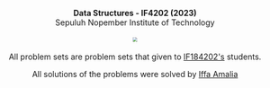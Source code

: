 <p align="center"><b>Data Structures - IF4202 (2023)</b><br>Sepuluh Nopember Institute of Technology</p>

<p align="center"><img src="![Badge_ITS](https://github.com/aleahfaa/IF4202-Data-Structures/assets/141237737/2df2a25a-64ea-4b4b-861a-af4179864517)" style="transform: scale(0.5);"></p>

  
<p align="center">All problem sets are problem sets that given to <a href="https://www.its.ac.id/informatika/wp-content/uploads/sites/44/2021/05/IF184202-Data-Structures.pdf">IF184202's</a> students.</p>

<p align="center">All solutions of the problems were solved by <a href="https://github.com/aleahfaa">Iffa Amalia</a></p>
